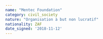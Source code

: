 ```yaml
---
name: "Mentec Foundation"
category: civil_society
nature: "Organisation à but non lucratif"
nationality: ZAF
date_signed: '2018-11-12'
---
```

    